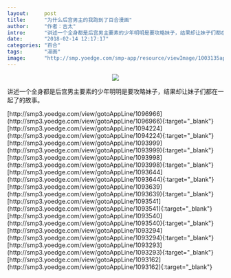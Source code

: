```yaml
---
layout:     post
title:      "为什么后宫男主的我跑到了百合漫画"
author:     "作者：吉太"
intro:      "讲述一个全身都是后宫男主要素的少年明明是要攻略妹子，结果却让妹子们都在一起了的故事。"
date:       "2018-02-14 12:17:17"
categories: "百合"
tags:       "漫画"
image:      "http://smp.yoedge.com/smp-app/resource/viewImage/1003135appline.png"
---
```

<div style="text-align: center">
<p><img src="http://smp.yoedge.com/smp-app/resource/viewImage/1003135appline.png"/></p>
</div>
<p class="post-meta">
<span>讲述一个全身都是后宫男主要素的少年明明是要攻略妹子，结果却让妹子们都在一起了的故事。</span>
</p>
[http://smp3.yoedge.com/view/gotoAppLine/1096966](http://smp3.yoedge.com/view/gotoAppLine/1096966){:target="_blank"}
[http://smp3.yoedge.com/view/gotoAppLine/1094224](http://smp3.yoedge.com/view/gotoAppLine/1094224){:target="_blank"}
[http://smp3.yoedge.com/view/gotoAppLine/1093999](http://smp3.yoedge.com/view/gotoAppLine/1093999){:target="_blank"}
[http://smp3.yoedge.com/view/gotoAppLine/1093998](http://smp3.yoedge.com/view/gotoAppLine/1093998){:target="_blank"}
[http://smp3.yoedge.com/view/gotoAppLine/1093644](http://smp3.yoedge.com/view/gotoAppLine/1093644){:target="_blank"}
[http://smp3.yoedge.com/view/gotoAppLine/1093639](http://smp3.yoedge.com/view/gotoAppLine/1093639){:target="_blank"}
[http://smp3.yoedge.com/view/gotoAppLine/1093541](http://smp3.yoedge.com/view/gotoAppLine/1093541){:target="_blank"}
[http://smp3.yoedge.com/view/gotoAppLine/1093540](http://smp3.yoedge.com/view/gotoAppLine/1093540){:target="_blank"}
[http://smp3.yoedge.com/view/gotoAppLine/1093294](http://smp3.yoedge.com/view/gotoAppLine/1093294){:target="_blank"}
[http://smp3.yoedge.com/view/gotoAppLine/1093293](http://smp3.yoedge.com/view/gotoAppLine/1093293){:target="_blank"}
[http://smp3.yoedge.com/view/gotoAppLine/1093162](http://smp3.yoedge.com/view/gotoAppLine/1093162){:target="_blank"}



